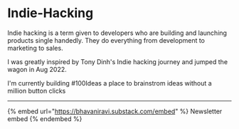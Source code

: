 # Indie-Hacking

Indie hacking is a term given to developers who are building and launching products single handedly. They do everything from development to marketing to sales.

I was greatly inspired by Tony Dinh's Indie hacking journey and jumped the wagon in Aug 2022.

I'm currently building #100Ideas a place to brainstrom ideas without a million button clicks

---

{% embed url="https://bhavaniravi.substack.com/embed" %}
Newsletter embed
{% endembed %}
